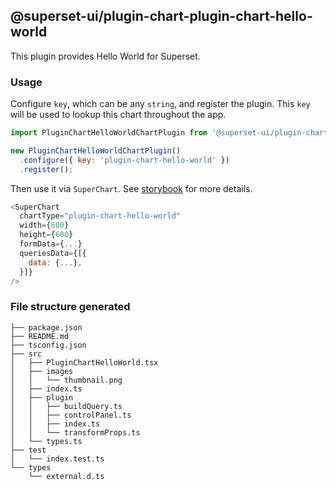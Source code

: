 ## @superset-ui/plugin-chart-plugin-chart-hello-world



This plugin provides Hello World for Superset.

### Usage

Configure `key`, which can be any `string`, and register the plugin. This `key` will be used to lookup this chart throughout the app.

```js
import PluginChartHelloWorldChartPlugin from '@superset-ui/plugin-chart-plugin-chart-hello-world';

new PluginChartHelloWorldChartPlugin()
  .configure({ key: 'plugin-chart-hello-world' })
  .register();
```

Then use it via `SuperChart`. See [storybook](https://apache-superset.github.io/superset-ui/?selectedKind=plugin-chart-plugin-chart-hello-world) for more details.

```js
<SuperChart
  chartType="plugin-chart-hello-world"
  width={600}
  height={600}
  formData={...}
  queriesData={[{
    data: {...},
  }]}
/>
```

### File structure generated

```
├── package.json
├── README.md
├── tsconfig.json
├── src
│   ├── PluginChartHelloWorld.tsx
│   ├── images
│   │   └── thumbnail.png
│   ├── index.ts
│   ├── plugin
│   │   ├── buildQuery.ts
│   │   ├── controlPanel.ts
│   │   ├── index.ts
│   │   └── transformProps.ts
│   └── types.ts
├── test
│   └── index.test.ts
└── types
    └── external.d.ts
```